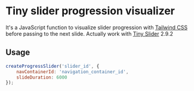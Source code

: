 # Tiny slider progression visualizer
It's a JavaScript function to visualize slider progression with [Tailwind CSS](https://tailwindcss.com/) before passing to the next slide.
Actually work with [Tiny Slider](https://github.com/ganlanyuan/tiny-slider) 2.9.2

## Usage
```javascript
createProgressSlider('slider_id', {
    navContainerId: 'navigation_container_id',
    slideDuration: 6000
});
```
